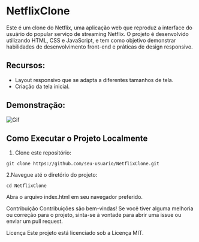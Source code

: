 # NetflixClone

Este é um clone do Netflix, uma aplicação web que reproduz a interface do usuário do popular serviço de streaming Netflix. O projeto é desenvolvido utilizando HTML, CSS e JavaScript, e tem como objetivo demonstrar habilidades de desenvolvimento front-end e práticas de design responsivo.

## Recursos:

- Layout responsivo que se adapta a diferentes tamanhos de tela.
- Criação da tela inicial.

## Demonstração:

![Gif](IMGReadme/one.gif)

## Como Executar o Projeto Localmente

1. Clone este repositório:

```shell
git clone https://github.com/seu-usuario/NetflixClone.git
```

2.Navegue até o diretório do projeto:

```shell
cd NetflixClone
```

Abra o arquivo index.html em seu navegador preferido.

Contribuição
Contribuições são bem-vindas! Se você tiver alguma melhoria ou correção para o projeto, sinta-se à vontade para abrir uma issue ou enviar um pull request.

Licença
Este projeto está licenciado sob a Licença MIT.
